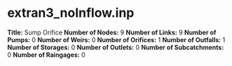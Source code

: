 # extran3_noInflow.inp
**Title:** Sump Orifice
**Number of Nodes:** 9
**Number of Links:** 9
**Number of Pumps:** 0
**Number of Weirs:** 0
**Number of Orifices:** 1
**Number of Outfalls:** 1
**Number of Storages:** 0
**Number of Outlets:** 0
**Number of Subcatchments:** 0
**Number of Raingages:** 0
